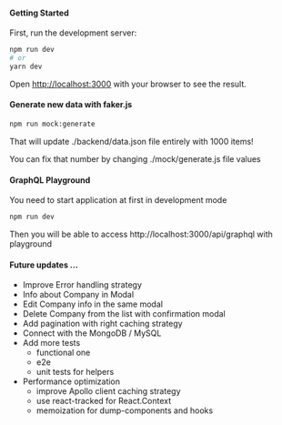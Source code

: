 #### Getting Started

First, run the development server:

```bash
npm run dev
# or
yarn dev
```

Open [http://localhost:3000](http://localhost:3000) with your browser to see the result.

#### Generate new data with faker.js

```bash
npm run mock:generate
```

That will update ./backend/data.json file entirely with 1000 items!

You can fix that number by changing ./mock/generate.js file values

#### GraphQL Playground

You need to start application at first in development mode

```bash
npm run dev
```

Then you will be able to access http://localhost:3000/api/graphql with playground

#### Future updates ...

- Improve Error handling strategy
- Info about Company in Modal
- Edit Company info in the same modal
- Delete Company from the list with confirmation modal
- Add pagination with right caching strategy
- Connect with the MongoDB / MySQL
- Add more tests
  - functional one
  - e2e
  - unit tests for helpers
- Performance optimization
  - improve Apollo client caching strategy
  - use react-tracked for React.Context
  - memoization for dump-components and hooks
